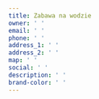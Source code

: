 ```yaml
---
title: Zabawa na wodzie
owner: ' '
email: ' '
phone: ' '
address_1: ' '
address_2: ' '
map: ' '
social: ' '
description: ' '
brand-color: ' '
---
```


